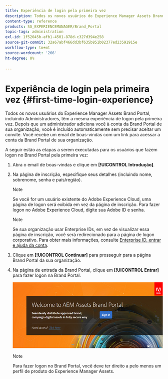 ```yaml
---
title: Experiência de login pela primeira vez
description: Todos os novos usuários do Experience Manager Assets Brand Portal, incluindo Administradores, têm a mesma experiência de logon pela primeira vez. Depois que um administrador adiciona você à conta da Brand Portal de sua organização, você é incluído automaticamente sem precisar aceitar um convite. Você recebe um email de boas-vindas com um link para acessar a conta da Brand Portal de sua organização.
content-type: reference
products: SG_EXPERIENCEMANAGER/Brand_Portal
topic-tags: administration
exl-id: 1f52045b-afb1-4501-878d-c327d394e258
source-git-commit: 32a67abf466dd3bf635b851b02377ed23591915e
workflow-type: tm+mt
source-wordcount: '266'
ht-degree: 0%

---
```


# Experiência de login pela primeira vez {#first-time-login-experience}

Todos os novos usuários do Experience Manager Assets Brand Portal, incluindo Administradores, têm a mesma experiência de logon pela primeira vez. Depois que um administrador adiciona você à conta da Brand Portal de sua organização, você é incluído automaticamente sem precisar aceitar um convite. Você recebe um email de boas-vindas com um link para acessar a conta da Brand Portal de sua organização.

A seguir estão as etapas a serem executadas para os usuários que fazem logon no Brand Portal pela primeira vez:

1. Abra o email de boas-vindas e clique em **[!UICONTROL Introdução]**.

1. Na página de inscrição, especifique seus detalhes (incluindo nome, sobrenome, senha e país/região).

   >[!NOTE]
   >
   >Se você for um usuário existente do Adobe Experience Cloud, uma página de logon será exibida em vez da página de inscrição. Para fazer logon no Adobe Experience Cloud, digite sua Adobe ID e senha.

   >[!NOTE]
   >
   >Se sua organização usar Enterprise IDs, em vez de visualizar essa página de inscrição, você será redirecionado para a página de logon corporativo. Para obter mais informações, consulte [Enterprise ID, entrar e ajuda da conta](https://helpx.adobe.com/in/enterprise/kb/enterprise-id-faq.html).

1. Clique em **[!UICONTROL Continuar]** para prosseguir para a página Brand Portal da sua organização.
1. Na página de entrada da Brand Portal, clique em **[!UICONTROL Entrar]** para fazer logon na Brand Portal.

   ![Página de Logon do Brand Portal](assets/signin-onboarding.png)

   >[!NOTE]
   >
   >Para fazer logon no Brand Portal, você deve ter direito a pelo menos um perfil de produto do Experience Manager Assets.
